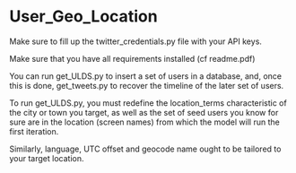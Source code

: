 # User_Geo_Location

Make sure to fill up the twitter_credentials.py file with your API keys. 


Make sure that you have all requirements installed (cf readme.pdf)

You can run get_ULDS.py to insert a set of users in a database, and, once this is done, get_tweets.py to recover the timeline of the later set of users.

To run get_ULDS.py, you must redefine the location_terms characteristic of the city or town you target, as well as the set of seed users you know for sure are in the location (screen names) from which the model will run the first iteration.

Similarly, language, UTC offset and geocode name ought to be tailored to your target location.


